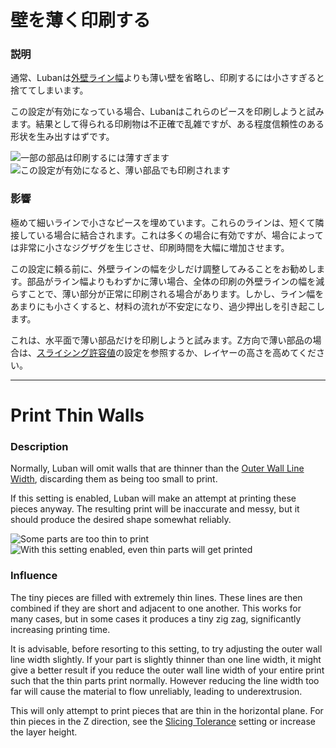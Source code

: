壁を薄く印刷する
====
### **説明**
通常、Lubanは[外壁ライン幅](../resolution/wall_line_width_0.md)よりも薄い壁を省略し、印刷するには小さすぎると捨ててしまいます。

この設定が有効になっている場合、Lubanはこれらのピースを印刷しようと試みます。結果として得られる印刷物は不正確で乱雑ですが、ある程度信頼性のある形状を生み出すはずです。

![一部の部品は印刷するには薄すぎます](../images/fill_outline_gaps_disabled.png)
![この設定が有効になると、薄い部品でも印刷されます](../images/fill_outline_gaps_enabled.png)

### **影響**
極めて細いラインで小さなピースを埋めています。これらのラインは、短くて隣接している場合に結合されます。これは多くの場合に有効ですが、場合によっては非常に小さなジグザグを生じさせ、印刷時間を大幅に増加させます。

この設定に頼る前に、外壁ラインの幅を少しだけ調整してみることをお勧めします。部品がライン幅よりもわずかに薄い場合、全体の印刷の外壁ラインの幅を減らすことで、薄い部分が正常に印刷される場合があります。しかし、ライン幅をあまりにも小さくすると、材料の流れが不安定になり、過少押出しを引き起こします。

これは、水平面で薄い部品だけを印刷しようと試みます。Z方向で薄い部品の場合は、[スライシング許容値](../experimental/slicing_tolerance.md)の設定を参照するか、レイヤーの高さを高めてください。

---

Print Thin Walls
====
### **Description**
Normally, Luban will omit walls that are thinner than the [Outer Wall Line Width](../resolution/wall_line_width_0.md), discarding them as being too small to print.

If this setting is enabled, Luban will make an attempt at printing these pieces anyway. The resulting print will be inaccurate and messy, but it should produce the desired shape somewhat reliably.

![Some parts are too thin to print](../images/fill_outline_gaps_disabled.png)
![With this setting enabled, even thin parts will get printed](../images/fill_outline_gaps_enabled.png)

### **Influence**
The tiny pieces are filled with extremely thin lines. These lines are then combined if they are short and adjacent to one another. This works for many cases, but in some cases it produces a tiny zig zag, significantly increasing printing time.

It is advisable, before resorting to this setting, to try adjusting the outer wall line width slightly. If your part is slightly thinner than one line width, it might give a better result if you reduce the outer wall line width of your entire print such that the thin parts print normally. However reducing the line width too far will cause the material to flow unreliably, leading to underextrusion.

This will only attempt to print pieces that are thin in the horizontal plane. For thin pieces in the Z direction, see the [Slicing Tolerance](../experimental/slicing_tolerance.md) setting or increase the layer height.